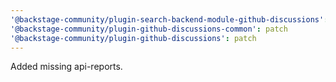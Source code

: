 ```yaml
---
'@backstage-community/plugin-search-backend-module-github-discussions': patch
'@backstage-community/plugin-github-discussions-common': patch
'@backstage-community/plugin-github-discussions': patch
---
```


Added missing api-reports.
